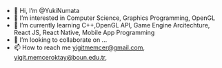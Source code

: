 - 👋 Hi, I’m @YukiNumata
- 👀 I’m interested in Computer Science, Graphics Programming, OpenGL
- 🌱 I’m currently learning C++,OpenGL API, Game Engine Arcitechture, React JS, React Native, Mobile App Programming
- 💞️ I’m looking to collaborate on ...
- 📫 How to reach me yigitmemcer@gmail.com, yigit.memceroktay@boun.edu.tr, 

<!---
YigitMemceroktay/YigitMemceroktay is a ✨ special ✨ repository because its `README.md` (this file) appears on your GitHub profile.
You can click the Preview link to take a look at your changes.
--->
